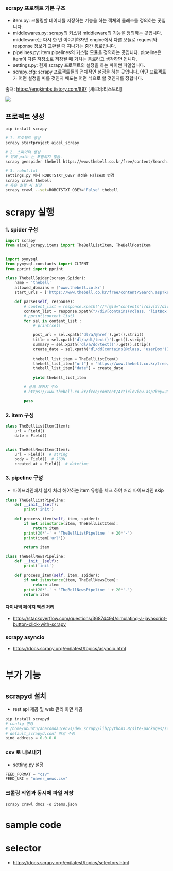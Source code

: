 


### scrapy 프로젝트 기본 구조
- item.py: 크롤링할 데이터를 저장하는 기능을 하는 객체의 클래스를 정의하는 곳입니다.
- middlewares.py: scrapy의 커스텀 middleware의 기능을 정의하는 곳입니다. middleware는 다시 한 번 이야기하자면 engine에서 다른 모듈로 request와 response 정보가 교환될 때 지나가는 중간 통로입니다.
- pipelines.py: item pipelines의 커스텀 모듈을 정의하는 곳입니다. pipeline은 item이 다른 저장소로 저장될 때 거치는 통로라고 생각하면 됩니다.
- settings.py: 현재 scrapy 프로젝트의 설정을 하는 파이썬 파일입니다.
- scrapy.cfg: scrapy 프로젝트들의 전체적인 설정을 하는 곳입니다. 어떤 프로젝트가 어떤 설정을 따를 것인지 배포는 어떤 식으로 할 것인지를 정합니다.

출처: https://engkimbs.tistory.com/897 [새로비:티스토리]

![](https://img1.daumcdn.net/thumb/R1280x0/?scode=mtistory2&fname=https%3A%2F%2Fblog.kakaocdn.net%2Fdn%2FnMywK%2FbtqEbuwSIK8%2F0mhmM8tG1YEvWjZ51IvWO1%2Fimg.png)


## 프로젝트 생성
```bash
pip install scrapy

# 1. 프로젝트 생성
scrapy startproject aicel_scrapy 

# 2. 스파이더 생성
# 뒤에 path 는 포함되지 않음. 
scrapy genspider thebell https://www.thebell.co.kr/free/content/Search.asp?keyword=삼성전자

# 3. robot.txt 
settings.py 에서 ROBOTSTXT_OBEY 설정을 False로 변경
scrapy crawl thebell
# 혹은 실행 시 설정
scrapy crawl --set=ROBOTSTXT_OBEY='False' thebell

```

# scrapy 실행
### 1. spider 구성 
```py
import scrapy
from aicel_scrapy.items import TheBellListItem, TheBellPostItem


import pymysql
from pymysql.constants import CLIENT
from pprint import pprint 

class ThebellSpider(scrapy.Spider):
    name = 'thebell'
    allowed_domains = ['www.thebell.co.kr']
    start_urls = ['https://www.thebell.co.kr/free/content/Search.asp?keyword=삼성전자']

    def parse(self, response):
        # content_list = response.xpath('//*[@id="contents"]/div[3]/div/div[1]/div[1]/div[2]/ul/li')
        content_list = response.xpath("//div[contains(@class, 'listBox')]/ul/li")
        # pprint(content_list)
        for sel in content_list :
            # print(sel)

            post_url = sel.xpath('dl/a/@href').get().strip()
            title = sel.xpath('dl/a/dt/text()').get().strip()
            summary = sel.xpath('dl/a/dd/text()').get().strip()
            create_date = sel.xpath("dl/dd[contains(@class, 'userBox')]/span[contains(@class, 'date')]/text()").get().strip()
            
            thebell_list_item = TheBellListItem()
            thebell_list_item["url"] = 'https://www.thebell.co.kr/free/content/' + post_url
            thebell_list_item["date"] = create_date

            yield thebell_list_item

        # 상세 페이지 주소 
        # https://www.thebell.co.kr/free/content/ArticleView.asp?key=202206160824450220105694&lcode=00&page=1&svccode=00

        pass

```

### 2. item 구성 

```py
class TheBellListItem(Item):
    url = Field()
    date = Field()


class TheBellNewsItem(Item):
    url = Field()  # string
    body = Field()  # JSON
    created_at = Field()  # datetime
```
### 3. pipeline 구성
- 파이프라인에서 실제 처리 해야하는 item 유형을 체크 하여 처리 파이프라인 skip
```py
class TheBellListPipeline:
    def __init__(self):
        print('init')

    def process_item(self, item, spider):
        if not isinstance(item, TheBellListItem):
            return item
        print(20*'-' + 'TheBellListPipeline ' + 20*'-')
        print(item['url'])

        return item

class TheBellNewsPipeline:
    def __init__(self):
        print('init')

    def process_item(self, item, spider):
        if not isinstance(item, TheBellNewsItem):
            return item
        print(20*'-' + 'TheBellNewsPipeline ' + 20*'-')
        return item 
```



#### 다이나믹 페이지 액션 처리
- https://stackoverflow.com/questions/36874494/simulating-a-javascript-button-click-with-scrapy




### scrapy asyncio
- https://docs.scrapy.org/en/latest/topics/asyncio.html

```bash

```


# 부가 기능

## scrapyd 설치 
- rest api 제공 및 web 관리 화면 제공


```py
pip install scrapyd
# config 변경
# /home/ubuntu/anaconda3/envs/dev_scrapy/lib/python3.8/site-packages/scrapyd
# default_scrapyd.conf 파일 수정  
bind_address = 0.0.0.0

```

### csv 로 내보내기
- setting.py 설정
```py
FEED_FORMAT = "csv"
FEED_URI = "naver_news.csv"
```

### 크롤링 작업과 동시에 파일 저장
```py
scrapy crawl dmoz -o items.json
```


# sample code

# selector
- https://docs.scrapy.org/en/latest/topics/selectors.html

```py
```